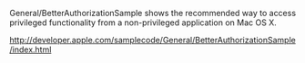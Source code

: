 General/BetterAuthorizationSample shows the recommended way to access privileged functionality from a non-privileged application on Mac OS X.

http://developer.apple.com/samplecode/General/BetterAuthorizationSample/index.html